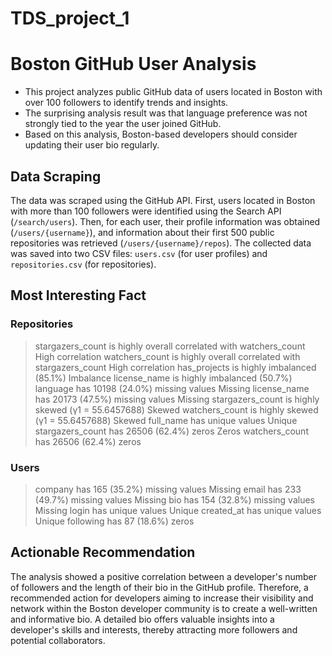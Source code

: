 # TDS_project_1

# Boston GitHub User Analysis

* This project analyzes public GitHub data of users located in Boston with over 100 followers to identify trends and insights.
* The surprising analysis result was that language preference was not strongly tied to the year the user joined GitHub.
* Based on this analysis, Boston-based developers should consider updating their user bio regularly.


## Data Scraping

The data was scraped using the GitHub API. First, users located in Boston with more than 100 followers were identified using the Search API (`/search/users`). Then, for each user, their profile information was obtained (`/users/{username}`), and information about their first 500 public repositories was retrieved (`/users/{username}/repos`). The collected data was saved into two CSV files: `users.csv` (for user profiles) and `repositories.csv` (for repositories).



## Most Interesting Fact

### Repositories

> stargazers_count is highly overall correlated with watchers_count	High correlation
> watchers_count is highly overall correlated with stargazers_count	High correlation
> has_projects is highly imbalanced (85.1%)	Imbalance
> license_name is highly imbalanced (50.7%)
> language has 10198 (24.0%) missing values	Missing
> license_name has 20173 (47.5%) missing values	Missing
> stargazers_count is highly skewed (γ1 = 55.6457688)	Skewed
> watchers_count is highly skewed (γ1 = 55.6457688)	Skewed
> full_name has unique values	Unique
> stargazers_count has 26506 (62.4%) zeros	Zeros
> watchers_count has 26506 (62.4%) zeros

### Users

> company has 165 (35.2%) missing values	Missing
> email has 233 (49.7%) missing values	Missing
> bio has 154 (32.8%) missing values	Missing
> login has unique values	Unique
> created_at has unique values	Unique
> following has 87 (18.6%) zeros

## Actionable Recommendation

The analysis showed a positive correlation between a developer's number of followers and the length of their bio in the GitHub profile. Therefore, a recommended action for developers aiming to increase their visibility and network within the Boston developer community is to create a well-written and informative bio. A detailed bio offers valuable insights into a developer's skills and interests, thereby attracting more followers and potential collaborators.
